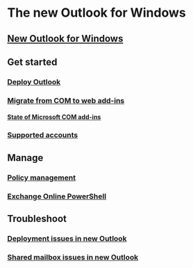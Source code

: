 # The new Outlook for Windows

## [New Outlook for Windows](overview-new-outlook.md)

## Get started
### [Deploy Outlook](get-started/deployment-new-outlook.md)
### [Migrate from COM to web add-ins](get-started/migrate-com-to-web-addins.md)
#### [State of Microsoft COM add-ins](state-of-com-add-ins.md)
### [Supported accounts](get-started/supported-account-types.md)

## Manage
### [Policy management](manage/policy-management.md)
### [Exchange Online PowerShell](/powershell/exchange/exchange-online-powershell)

## Troubleshoot
### [Deployment issues in new Outlook](troubleshoot/troubleshoot-deployment-new-outlook.md)
### [Shared mailbox issues in new Outlook](troubleshoot/troubleshoot-shared-mailboxes-new-outlook.md)
